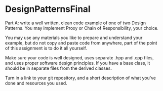 # DesignPatternsFinal

Part A: write a well written, clean code example of one of two Design Patterns. You may implement Proxy or Chain of Responsibility, your choice.

You may use any materials you like to prepare and understand your example, but do not copy and paste code from anywhere, part of the point of this assignment is to do it all yourself.

Make sure your code is well designed, uses separate .hpp and .cpp files, and uses proper software design principles. If you have a base class, it should be in separate files from the derived classes.

Turn in a link to your git repository, and a short description of what you've done and resources you used.
